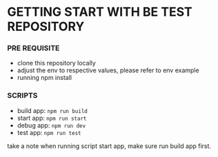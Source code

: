 # GETTING START WITH BE TEST REPOSITORY

### PRE REQUISITE

- clone this repository locally
- adjust the env to respective values, please refer to env example
- running npm install

### SCRIPTS

- build app: `npm run build`
- start app: `npm run start`
- debug app: `npm run dev`
- test app: `npm run test`

take a note when running script start app, make sure run build app first.

